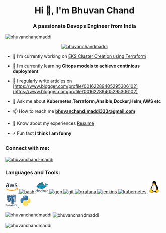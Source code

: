 <h1 align="center">Hi 👋, I'm Bhuvan Chand</h1>
<h3 align="center">A passionate Devops Engineer from India</h3>

<p align="left"> <img src="https://komarev.com/ghpvc/?username=bhuvanchandmaddi&label=Profile%20views&color=0e75b6&style=flat" alt="bhuvanchandmaddi" /> </p>

<p align="center"> <a href="https://github.com/ryo-ma/github-profile-trophy"><img src="https://github-profile-trophy.vercel.app/?username=bhuvanchandmaddi" alt="bhuvanchandmaddi" /></a> </p>

- 🔭 I’m currently working on [EKS Cluster Creation using Terraform](https://github.com/bhuvanchandmaddi/terraform-eks-k8s)

- 🌱 I’m currently learning **Gitops models to achieve continious deployment**

- 📝 I regularly write articles on [https://www.blogger.com/profile/00162289405295306102](https://www.blogger.com/profile/00162289405295306102)

- 💬 Ask me about **Kubernetes,Terraform,Ansible,Docker,Helm,AWS etc**

- 📫 How to reach me **bhuvanchand.maddi333@gmail.com**

- 📄 Know about my experiences [Resume](https://github.com/bhuvanchandmaddi/bhuvanchandmaddi/blob/main/Bhuvan_Chand_Maddi.pdf)

- ⚡ Fun fact **I think I am funny**

<h3 align="left">Connect with me:</h3>
<p align="left">
<a href="https://linkedin.com/in/bhuvanchand-maddi" target="blank"><img align="center" src="https://raw.githubusercontent.com/rahuldkjain/github-profile-readme-generator/master/src/images/icons/Social/linked-in-alt.svg" alt="bhuvanchand-maddi" height="30" width="40" /></a>
</p>

<h3 align="left">Languages and Tools:</h3>
<p align="left"> <a href="https://aws.amazon.com" target="_blank" rel="noreferrer"> <img src="https://raw.githubusercontent.com/devicons/devicon/master/icons/amazonwebservices/amazonwebservices-original-wordmark.svg" alt="aws" width="40" height="40"/> </a> <a href="https://www.gnu.org/software/bash/" target="_blank" rel="noreferrer"> <img src="https://www.vectorlogo.zone/logos/gnu_bash/gnu_bash-icon.svg" alt="bash" width="40" height="40"/> </a> <a href="https://www.docker.com/" target="_blank" rel="noreferrer"> <img src="https://raw.githubusercontent.com/devicons/devicon/master/icons/docker/docker-original-wordmark.svg" alt="docker" width="40" height="40"/> </a> <a href="https://cloud.google.com" target="_blank" rel="noreferrer"> <img src="https://www.vectorlogo.zone/logos/google_cloud/google_cloud-icon.svg" alt="gcp" width="40" height="40"/> </a> <a href="https://git-scm.com/" target="_blank" rel="noreferrer"> <img src="https://www.vectorlogo.zone/logos/git-scm/git-scm-icon.svg" alt="git" width="40" height="40"/> </a> <a href="https://grafana.com" target="_blank" rel="noreferrer"> <img src="https://www.vectorlogo.zone/logos/grafana/grafana-icon.svg" alt="grafana" width="40" height="40"/> </a> <a href="https://www.jenkins.io" target="_blank" rel="noreferrer"> <img src="https://www.vectorlogo.zone/logos/jenkins/jenkins-icon.svg" alt="jenkins" width="40" height="40"/> </a> <a href="https://kubernetes.io" target="_blank" rel="noreferrer"> <img src="https://www.vectorlogo.zone/logos/kubernetes/kubernetes-icon.svg" alt="kubernetes" width="40" height="40"/> </a> <a href="https://www.linux.org/" target="_blank" rel="noreferrer"> <img src="https://raw.githubusercontent.com/devicons/devicon/master/icons/linux/linux-original.svg" alt="linux" width="40" height="40"/> </a> <a href="https://www.postgresql.org" target="_blank" rel="noreferrer"> <img src="https://raw.githubusercontent.com/devicons/devicon/master/icons/postgresql/postgresql-original-wordmark.svg" alt="postgresql" width="40" height="40"/> </a> <a href="https://www.python.org" target="_blank" rel="noreferrer"> <img src="https://raw.githubusercontent.com/devicons/devicon/master/icons/python/python-original.svg" alt="python" width="40" height="40"/> </a> </p>

<p><img align="left" src="https://github-readme-stats.vercel.app/api/top-langs?username=bhuvanchandmaddi&show_icons=true&locale=en&layout=compact" alt="bhuvanchandmaddi" /></p>

<p>&nbsp;<img align="center" src="https://github-readme-stats.vercel.app/api?username=bhuvanchandmaddi&show_icons=true&locale=en" alt="bhuvanchandmaddi" /></p>

<p><img align="center" src="https://github-readme-streak-stats.herokuapp.com/?user=bhuvanchandmaddi&" alt="bhuvanchandmaddi" /></p>


